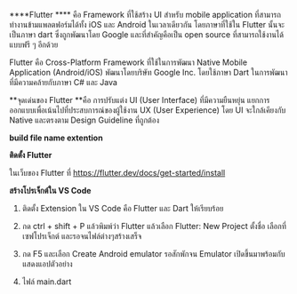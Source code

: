 ****Flutter **** 
คือ Framework ที่ใช้สร้าง UI สำหรับ mobile application ที่สามารถทำงานข้ามแพลตฟอร์มได้ทั้ง iOS และ Android ในเวลาเดียวกัน โดยภาษาที่ใช้ใน Flutter นั้นจะเป็นภาษา dart ซึ่งถูกพัฒนาโดย Google และที่สำคัญคือเป็น open source ที่สามารถใช้งานได้แบบฟรี ๆ อีกด้วย

Flutter คือ Cross-Platform Framework ที่ใช้ในการพัฒนา Native Mobile Application (Android/iOS) พัฒนาโดยบริษัท Google Inc. โดยใช้ภาษา Dart ในการพัฒนา ที่มีความคล้ายกับภาษา C# และ Java


**จุดเด่นของ Flutter **คือ การปรับแต่ง UI (User Interface) ที่มีความยืนหยุ่น แยกการออกแบบเพื่อเน้นไปที่ประสบการณ์ของผู้ใช้งาน UX (User Experience) โดย UI จะใกล้เคียงกับ Native และตรงตาม Design Guideline ที่ถูกต้อง 

**build file name extention**

**ติดตั้ง Flutter**

ในเว็บของ Flutter ที่ https://flutter.dev/docs/get-started/install 

**สร้างโปรเจ็กต์ใน VS Code**

1. ติดตั้ง Extension ใน VS Code คือ Flutter และ Dart ให้เรียบร้อย

2. กด ctrl + shift + P แล้วพิมพ์ว่า Flutter แล้วเลือก Flutter: New Project ตั้งชื่อ เลือกที่เซฟโปรเจ็กต์ และรอจนไฟล์ต่างๆสร้างเสร็จ

3. กด F5 และเลือก Create Android emulator รอสักพักจน Emulator เปิดขึ้นมาพร้อมกับแสดงแอปตัวอย่าง

4. ไฟล์ main.dart








